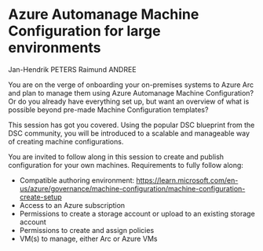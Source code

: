 # Azure Automanage Machine Configuration for large environments

Jan-Hendrik PETERS
Raimund ANDREE

You are on the verge of onboarding your on-premises systems to Azure Arc and plan to manage them using Azure Automanage Machine Configuration?
Or do you already have everything set up, but want an overview of what is possible beyond pre-made Machine Configuration templates?

This session has got you covered. Using the popular DSC blueprint from the DSC community, you will be introduced to a scalable and manageable way of creating machine configurations.

You are invited to follow along in this session to create and publish configuration for your own machines.
Requirements to fully follow along:

- Compatible authoring environment: https://learn.microsoft.com/en-us/azure/governance/machine-configuration/machine-configuration-create-setup
- Access to an Azure subscription
- Permissions to create a storage account or upload to an existing storage account
- Permissions to create and assign policies
- VM(s) to manage, either Arc or Azure VMs
